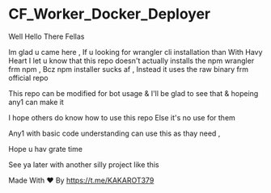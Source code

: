 # CF_Worker_Docker_Deployer

Well Hello There Fellas

Im glad u came here ,
If u looking for wrangler cli installation than
With Havy Heart I let u know that
this repo doesn't actually installs the npm wrangler frm npm ,
Bcz npm installer sucks af ,
Instead it uses the raw binary frm official repo

This repo can be modified for bot usage & 
I'll be glad to see that & hopeing any1 can make it


I hope others do know how to use this repo
Else it's no use for them

Any1 with basic code understanding
can use this as thay need ,

Hope u hav grate time

See ya later with another silly project like this

Made With ❤️ By
https://t.me/KAKAROT379

